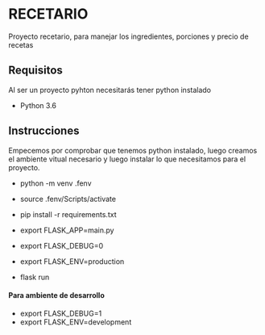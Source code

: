 # RECETARIO
Proyecto recetario, para manejar los ingredientes, porciones y precio de recetas


## Requisitos
Al ser un proyecto pyhton necesitarás tener python instalado
- Python 3.6


## Instrucciones
Empecemos por comprobar que tenemos python instalado, luego creamos el ambiente vitual necesario y luego instalar lo que necesitamos para el proyecto.
- python -m venv .fenv
- source .fenv/Scripts/activate
- pip install -r requirements.txt
- export FLASK_APP=main.py
- export FLASK_DEBUG=0
- export FLASK_ENV=production

- flask run

#### Para ambiente de desarrollo
- export FLASK_DEBUG=1
- export FLASK_ENV=development

